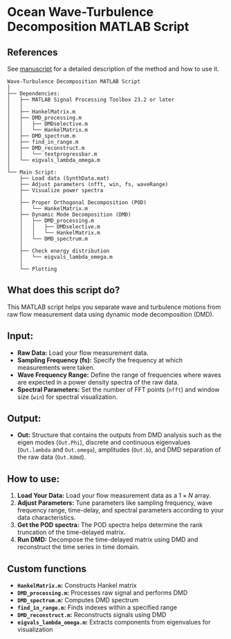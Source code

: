 # Ocean Wave-Turbulence Decomposition MATLAB Script

## References
See [manuscript](https://arxiv.org/abs/2403.00223) for a detailed description of the method and how to use it.

```
Wave-Turbulence Decomposition MATLAB Script
│
├── Dependencies:
│   ├── MATLAB Signal Processing Toolbox 23.2 or later
│   │
│   ├── HankelMatrix.m
│   ├── DMD_processing.m
│   │   ├── DMDselective.m
│   │   └── HankelMatrix.m
│   ├── DMD_spectrum.m
│   ├── find_in_range.m
│   ├── DMD_reconstruct.m
│   │   └── textprogressbar.m
│   └── eigvals_lambda_omega.m
│
└── Main Script:
    ├── Load data (SynthData.mat)
    ├── Adjust parameters (nfft, win, fs, waveRange)
    ├── Visualize power spectra
    │
    ├── Proper Orthogonal Decomposition (POD)
    │   └── HankelMatrix.m
    ├── Dynamic Mode Decomposition (DMD)
    │   ├── DMD_processing.m
    │   │   ├── DMDselective.m
    │   │   └── HankelMatrix.m
    │   └── DMD_spectrum.m
    │
    ├── Check energy distribution
    │   └── eigvals_lambda_omega.m
    │
    └── Plotting
```

## What does this script do?
This MATLAB script helps you separate wave and turbulence motions from raw flow measurement data using dynamic mode decomposition (DMD).

## Input:
- **Raw Data:** Load your flow measurement data.
- **Sampling Frequency (fs):** Specify the frequency at which measurements were taken.
- **Wave Frequency Range:** Define the range of frequencies where waves are expected in a power density spectra of the raw data.
- **Spectral Parameters:** Set the number of FFT points (``nfft``) and window size (``win``) for spectral visualization.

## Output:
- **Out:** Structure that contains the outputs from DMD analysis such as the eigen modes (``Out.Phi``), discrete and continuous eigenvalues (``Out.lambda`` and ``Out.omega``), amplitudes (``Out.b``), and DMD separation of the raw data (``Out.Xdmd``).

## How to use:

1. **Load Your Data:** Load your flow measurement data as a $1 \times N$ array.
2. **Adjust Parameters:** Tune parameters like sampling frequency, wave frequency range, time-delay, and spectral parameters according to your data characteristics.
3. **Get the POD spectra:** The POD spectra helps determine the rank truncation of the time-delayed matrix.
4. **Run DMD:** Decompose the time-delayed matrix using DMD and reconstruct the time series in time domain.

## Custom functions
- **``HankelMatrix.m``:** Constructs Hankel matrix
- **``DMD_processing.m``:** Processes raw signal and performs DMD
- **``DMD_spectrum.m``:** Computes DMD spectrum
- **``find_in_range.m``:** Finds indexes within a specified range
- **``DMD_reconstruct.m``:** Reconstructs signals using DMD
- **``eigvals_lambda_omega.m``:** Extracts components from eigenvalues for visualization
